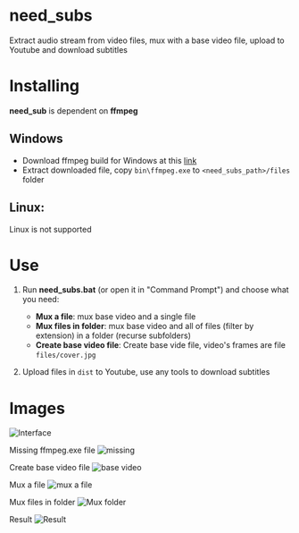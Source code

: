 # need_subs
Extract audio stream from video files, mux with a base video file, upload to Youtube and download subtitles

# Installing
**need_sub** is dependent on **ffmpeg**

## Windows
- Download ffmpeg build for Windows at this [link](https://ffmpeg.zeranoe.com/builds/)
- Extract downloaded file, copy `bin\ffmpeg.exe` to `<need_subs_path>/files` folder

## Linux:
Linux is not supported

# Use
1. Run **need_subs.bat** (or open it in "Command Prompt") and choose what you need:
   - **Mux a file**: mux base video and a single file
   - **Mux files in folder**: mux base video and all of files (filter by extension) in a folder (recurse subfolders)
   - **Create base video file**: Create base vide file, video's frames are file `files/cover.jpg`
   
3. Upload files in `dist` to Youtube, use any tools to download subtitles

# Images
![Interface](http://i.imgur.com/S5C9LYQ.png)

Missing ffmpeg.exe file
![missing](http://i.imgur.com/NjeQ0eF.png)

Create base video file
![base video](http://i.imgur.com/jiVaSxC.png)

Mux a file
![mux a file](http://i.imgur.com/JuT3rja.png)

Mux files in folder
![Mux folder](http://i.imgur.com/Lt6wD8N.png)

Result
![Result](http://i.imgur.com/iQHWOZM.png)
